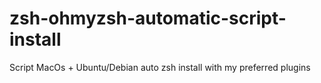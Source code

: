 # zsh-ohmyzsh-automatic-script-install
Script MacOs + Ubuntu/Debian auto zsh install with my preferred plugins
